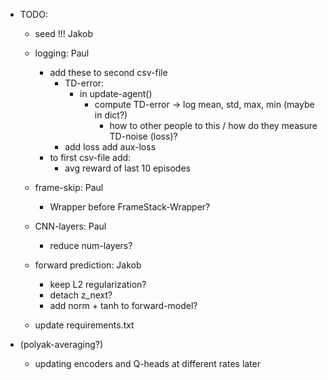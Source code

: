 - TODO:
    - seed !!!              Jakob

    - logging:              Paul
        - add these to second csv-file
            - TD-error:
                - in update-agent()
                    - compute TD-error -> log mean, std, max, min (maybe in dict?)
                        - how to other people to this / how do they measure TD-noise (loss)?
            - add loss
                add aux-loss
        - to first csv-file add:
            - avg reward of last 10 episodes

    - frame-skip:               Paul
        - Wrapper before FrameStack-Wrapper?

    - CNN-layers:           Paul
        - reduce num-layers? 

    - forward prediction:       Jakob
        - keep L2 regularization?
        - detach z_next?
        - add norm + tanh to forward-model?

    - update requirements.txt


- (polyak-averaging?)
    - updating encoders and Q-heads at different rates  later


